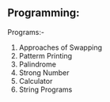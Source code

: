 ## Programming:
Programs:-
1. Approaches of Swapping
2. Patterm Printing
3. Palindrome
4. Strong Number
5. Calculator
6. String Programs
